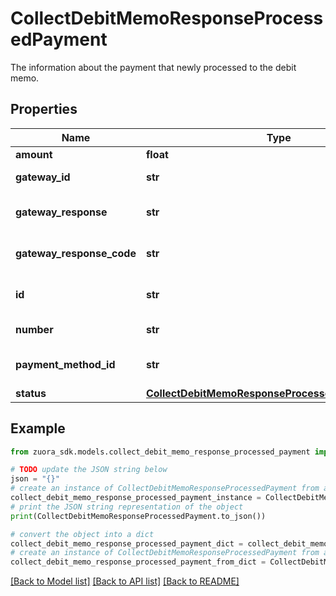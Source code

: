 # CollectDebitMemoResponseProcessedPayment

The information about the payment that newly processed to the debit memo.

## Properties

Name | Type | Description | Notes
------------ | ------------- | ------------- | -------------
**amount** | **float** | The total amount of the payment. | [optional] 
**gateway_id** | **str** | The ID of the gateway instance that processes the payment. | [optional] 
**gateway_response** | **str** | The message returned from the payment gateway for the payment. This message is gateway-dependent. | [optional] 
**gateway_response_code** | **str** | The code returned from the payment gateway for the payment. This code is gateway-dependent. | [optional] 
**id** | **str** | The unique ID of the created payment. For example, 4028905f5a87c0ff015a87eb6b75007f. | [optional] 
**number** | **str** | The unique identification number of the payment. For example, P-00000001. | [optional] 
**payment_method_id** | **str** | The unique ID of the payment method that the customer used to make the payment. | [optional] 
**status** | [**CollectDebitMemoResponseProcessedPaymentStatus**](CollectDebitMemoResponseProcessedPaymentStatus.md) |  | [optional] 

## Example

```python
from zuora_sdk.models.collect_debit_memo_response_processed_payment import CollectDebitMemoResponseProcessedPayment

# TODO update the JSON string below
json = "{}"
# create an instance of CollectDebitMemoResponseProcessedPayment from a JSON string
collect_debit_memo_response_processed_payment_instance = CollectDebitMemoResponseProcessedPayment.from_json(json)
# print the JSON string representation of the object
print(CollectDebitMemoResponseProcessedPayment.to_json())

# convert the object into a dict
collect_debit_memo_response_processed_payment_dict = collect_debit_memo_response_processed_payment_instance.to_dict()
# create an instance of CollectDebitMemoResponseProcessedPayment from a dict
collect_debit_memo_response_processed_payment_from_dict = CollectDebitMemoResponseProcessedPayment.from_dict(collect_debit_memo_response_processed_payment_dict)
```
[[Back to Model list]](../README.md#documentation-for-models) [[Back to API list]](../README.md#documentation-for-api-endpoints) [[Back to README]](../README.md)


